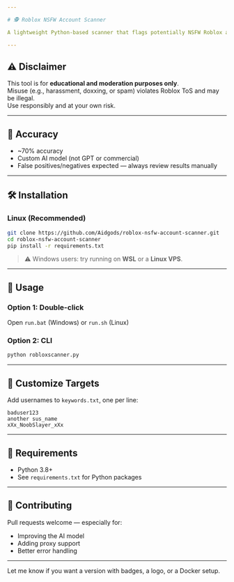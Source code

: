 ```yaml
---

# 🕵️ Roblox NSFW Account Scanner

A lightweight Python-based scanner that flags potentially NSFW Roblox accounts using a custom AI model. Built for moderation, research, or curiosity — not harassment.

---
```


## ⚠️ Disclaimer

This tool is for **educational and moderation purposes only**.  
Misuse (e.g., harassment, doxxing, or spam) violates Roblox ToS and may be illegal.  
Use responsibly and at your own risk.

---

## 🧠 Accuracy

- ~70% accuracy  
- Custom AI model (not GPT or commercial)  
- False positives/negatives expected — always review results manually

---

## 🛠️ Installation

### Linux (Recommended)
```bash
git clone https://github.com/Aidgods/roblox-nsfw-account-scanner.git
cd roblox-nsfw-account-scanner
pip install -r requirements.txt
```

> ⚠️ Windows users: try running on **WSL** or a **Linux VPS**.

---

## 🚀 Usage

### Option 1: Double-click
Open `run.bat` (Windows) or `run.sh` (Linux)

### Option 2: CLI
```bash
python robloxscanner.py
```

---

## 📝 Customize Targets

Add usernames to `keywords.txt`, one per line:
```
baduser123
another sus_name
xXx_NoobSlayer_xXx
```

---

## 🧩 Requirements

- Python 3.8+  
- See `requirements.txt` for Python packages

---

## 🤝 Contributing

Pull requests welcome — especially for:
- Improving the AI model
- Adding proxy support
- Better error handling

---

Let me know if you want a version with badges, a logo, or a Docker setup.
